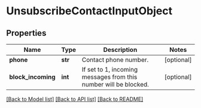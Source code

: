 # UnsubscribeContactInputObject

## Properties
Name | Type | Description | Notes
------------ | ------------- | ------------- | -------------
**phone** | **str** | Contact phone number. | [optional] 
**block_incoming** | **int** | If set to 1, incoming messages from this number will be blocked. | [optional] 

[[Back to Model list]](../README.md#documentation-for-models) [[Back to API list]](../README.md#documentation-for-api-endpoints) [[Back to README]](../README.md)


